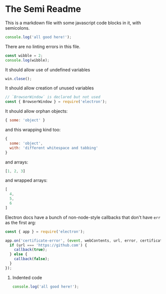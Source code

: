 # The Semi Readme

This is a markdown file with some javascript code blocks in it, with semicolons.

```js
console.log('all good here!');
```

There are no linting errors in this file.

```javascript
const wibble = 2;
console.log(wibble);
```

It should allow use of undefined variables

```javascript
win.close();
```

It should allow creation of unused variables

```js
// `BrowserWindow` is declared but not used
const { BrowserWindow } = require('electron');
```

It should allow orphan objects:

```js
{ some: 'object' }
```

and this wrapping kind too:

```js
{
  some: 'object',
  with: 'different whitespace and tabbing'
}
```

and arrays:

```js
[1, 2, 3]
```

and wrapped arrays:

```js
[
  4,
  5,
  6
]
```

Electron docs have a bunch of non-node-style callbacks that don't have `err` as the first arg:

```javascript
const { app } = require('electron');

app.on('certificate-error', (event, webContents, url, error, certificate, callback) => {
  if (url === 'https://github.com') {
    callback(true);
  } else {
    callback(false);
  }
});
```

1. Indented code

   ```js
   console.log('all good here!');
   ```
